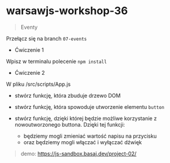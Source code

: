 # warsawjs-workshop-36

> Eventy

Przełącz się na branch `07-events`

- Ćwiczenie 1

Wpisz w terminalu polecenie `npm install`

- Ćwiczenie 2

W pliku /src/scripts/App.js

- stwórz funkcję, która zbuduje drzewo DOM 

- stwórz funkcję, która spowoduje utworzenie elementu `button`

- stwórz funkcję, dzięki której będzie możliwe korzystanie z nowoutworzonego buttona. Dzięki tej funkcji:
  - będziemy mogli zmieniać wartość napisu na przycisku 
  - oraz będziemy mogli włączać i wyłączać dźwięk
  
 


> demo: <https://js-sandbox.basaj.dev/project-02/>
